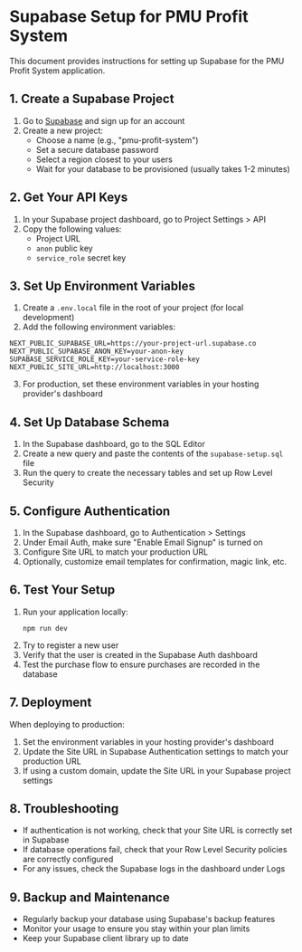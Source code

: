 # Supabase Setup for PMU Profit System

This document provides instructions for setting up Supabase for the PMU Profit System application.

## 1. Create a Supabase Project

1. Go to [Supabase](https://supabase.com/) and sign up for an account
2. Create a new project:
   - Choose a name (e.g., "pmu-profit-system")
   - Set a secure database password
   - Select a region closest to your users
   - Wait for your database to be provisioned (usually takes 1-2 minutes)

## 2. Get Your API Keys

1. In your Supabase project dashboard, go to Project Settings > API
2. Copy the following values:
   - Project URL
   - `anon` public key
   - `service_role` secret key

## 3. Set Up Environment Variables

1. Create a `.env.local` file in the root of your project (for local development)
2. Add the following environment variables:

```
NEXT_PUBLIC_SUPABASE_URL=https://your-project-url.supabase.co
NEXT_PUBLIC_SUPABASE_ANON_KEY=your-anon-key
SUPABASE_SERVICE_ROLE_KEY=your-service-role-key
NEXT_PUBLIC_SITE_URL=http://localhost:3000
```

3. For production, set these environment variables in your hosting provider's dashboard

## 4. Set Up Database Schema

1. In the Supabase dashboard, go to the SQL Editor
2. Create a new query and paste the contents of the `supabase-setup.sql` file
3. Run the query to create the necessary tables and set up Row Level Security

## 5. Configure Authentication

1. In the Supabase dashboard, go to Authentication > Settings
2. Under Email Auth, make sure "Enable Email Signup" is turned on
3. Configure Site URL to match your production URL
4. Optionally, customize email templates for confirmation, magic link, etc.

## 6. Test Your Setup

1. Run your application locally:
   ```
   npm run dev
   ```
2. Try to register a new user
3. Verify that the user is created in the Supabase Auth dashboard
4. Test the purchase flow to ensure purchases are recorded in the database

## 7. Deployment

When deploying to production:

1. Set the environment variables in your hosting provider's dashboard
2. Update the Site URL in Supabase Authentication settings to match your production URL
3. If using a custom domain, update the Site URL in your Supabase project settings

## 8. Troubleshooting

- If authentication is not working, check that your Site URL is correctly set in Supabase
- If database operations fail, check that your Row Level Security policies are correctly configured
- For any issues, check the Supabase logs in the dashboard under Logs

## 9. Backup and Maintenance

- Regularly backup your database using Supabase's backup features
- Monitor your usage to ensure you stay within your plan limits
- Keep your Supabase client library up to date 